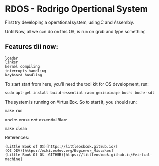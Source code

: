 # RDOS - Rodrigo Opertional System

First try developing a operational system, using C and Assembly.


Until Now, all we can do on this OS, is run on grub and type something.

## Features till now:
```
loader
linker
kernel compiling
interrupts handling
keyboard handling
```

To start start from here, you'll need the tool kit for OS development, run:
```
sudo apt-get install build-essential nasm genisoimage bochs bochs-sdl
```

The system is running on VirtualBox.
So to start it, you should run:
```
make run
```
and to erase not essential files:
```
make clean
```







References:
```
(Little Book of OS)[https://littleosbook.github.io/]
(OS DEV)[https://wiki.osdev.org/Beginner_Mistakes]
(Little Book Of OS  GITHUB)[https://littleosbook.github.io/#virtual-machine]
```